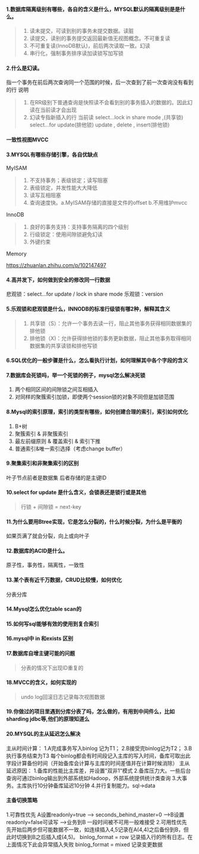 #### 1.数据库隔离级别有哪些，各自的含义是什么，MYSQL默认的隔离级别是是什么。
> 1. 读未提交，可读到别的事务未提交数据。读脏
> 2. 读提交，读别的事务提交返回最新值无视图概念。不可重复读
> 3. 不可重复读(InnoDB默认)，前后两次读取一致。幻读
> 4. 串行化，强制事务排序读加读锁写加写锁

#### 2.什么是幻读。
指一个事务在前后两次查询同一个范围的时候，后一次查到了前一次查询没有看到的行
说明
> 1. 在RR级别下普通查询是快照读不会看到别的事务插入的数据的。因此幻读在当前读才会出现
> 2. 幻读专指新插入的行
当前读
select...lock in share mode ,(共享锁)
select...for update(排他锁)
update , delete , insert(排他锁)

#### 一致性视图MVCC




#### 3.MYSQL有哪些存储引擎，各自优缺点
MyISAM 
> 1. 不支持事务；表级锁定；读写阻塞
> 2. 表级锁定，并发性能大大降低
> 3. 读写互相阻塞
> 4. 查询速度快。a.MyISAM存储的直接是文件的offset b.不用维护mvcc

InnoDB
> 1. 良好的事务支持：支持事务隔离的四个级别
> 2. 行级锁定：使用间隙锁避免幻读
> 3. 外键约束

Memory

https://zhuanlan.zhihu.com/p/102147497


#### 4.高并发下，如何做到安全的修改同一行数据

悲观锁：select...for update / lock in share mode
乐观锁：version


#### 5.乐观锁和悲观锁是什么，INNODB的标准行级锁有哪2种，解释其含义
> 1. 共享锁（S）：允许一个事务去读一行，阻止其他事务获得相同数据集的排他锁
> 2. 排他锁（X)：允许获得排他锁的事务更新数据，阻止其他事务取得相同数据集的共享读锁和排他写锁


#### 6.SQL优化的一般步骤是什么，怎么看执行计划，如何理解其中各个字段的含义



#### 7.数据库会死锁吗，举一个死锁的例子，mysql怎么解决死锁

1. 两个相同区间的间隙锁之间互相插入
2. 对同样的聚簇索引加锁，即使两个session锁的对象不同但是加锁范围


#### 8.Mysql的索引原理，索引的类型有哪些，如何创建合理的索引，索引如何优化
1. B+树
2. 聚簇索引 & 非聚簇索引
3. 最左前缀原则 & 覆盖索引 & 索引下推
4. 普通索引&唯一索引选择（考虑change buffer）


#### 9.聚集索引和非聚集索引的区别
 叶子节点前者是数据集 后者存储的是主键ID


#### 10.select for update 是什么含义，会锁表还是锁行或是其他
> 行锁 + 间隙锁 = next-key 


#### 11.为什么要用Btree实现，它是怎么分裂的，什么时候分裂，为什么是平衡的
如果页满了就会分裂，向上或向叶子


#### 12.数据库的ACID是什么。
原子性，事务性，隔离性，一致性


#### 13.某个表有近千万数据，CRUD比较慢，如何优化
分表分库


#### 14.Mysql怎么优化table scan的



#### 15.如何写sql能够有效的使用到复合索引



#### 16.mysql中 in 和exists 区别



#### 17.数据库自增主键可能的问题
> 分表的情况下出现ID重复的


#### 18.MVCC的含义，如何实现的
> undo log回滚日志记录每次视图数据


#### 19.你做过的项目里遇到分库分表了吗，怎么做的，有用到中间件么，比如sharding jdbc等,他们的原理知道么



#### 20.MYSQL的主从延迟怎么解决
主从时间计算：
    1.A完成事务写入binlog 记为T1； 
    2.B接受完binlog记为T2； 
    3.B执行事务结束为T3
   每个binlog都会有时间段记入主库的写入时间，备库可取出此字段计算备份时间（开始备库会计算与主库的时间差值并在计算时候消除）
主从延迟原因：
    1.备库的性能比主库差，并设置"双非1"模式
    2.备库压力大。一些后台查询可通过binlog输出到外部系统如Hadoop，外部系统提供统计类查询
    3.大事务。主库执行10分钟备库延迟10分钟
    4.并行复制能力。sql->data

#### 主备切换策略
1.可靠性优先
   A设置readonly=true --> seconds_behind_master=0 -->B设置readonly=false可读写 -->业务到B
   一段时间被不可用一般难接受
2.可用性优先
   先开始后两步但可能数据不一致，如连续插入4,5记录在A(4,4)之后备份到B，但此时切换到B之后插入成(4,5)。
   binlog_format = row 记录插入行的所有日志。在上面情况下此会异常插入失败
   binlog_format = mixed 记录变更数据
   


















